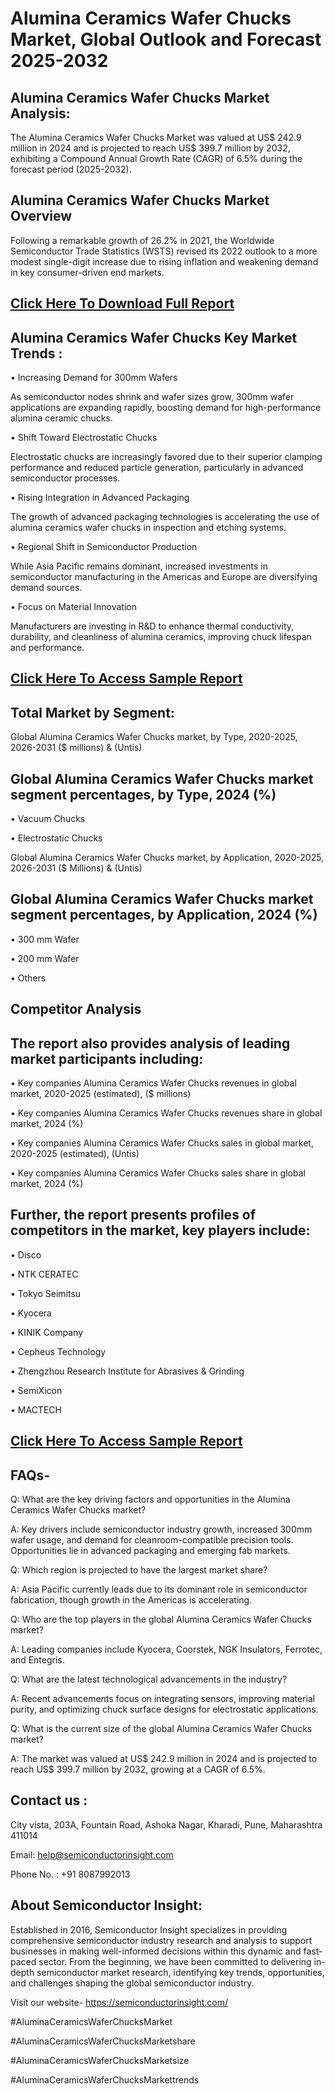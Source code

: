 Alumina Ceramics Wafer Chucks Market, Global Outlook and Forecast 2025-2032
=
Alumina Ceramics Wafer Chucks Market Analysis:
-
The Alumina Ceramics Wafer Chucks Market was valued at US$ 242.9 million in 2024 and is projected to reach US$ 399.7 million by 2032, exhibiting a Compound Annual Growth Rate (CAGR) of 6.5% during the forecast period (2025-2032).

Alumina Ceramics Wafer Chucks Market Overview
-
Following a remarkable growth of 26.2% in 2021, the Worldwide Semiconductor Trade Statistics (WSTS) revised its 2022 outlook to a more modest single-digit increase due to rising inflation and weakening demand in key consumer-driven end markets.

[Click Here To Download Full Report](https://semiconductorinsight.com/report/alumina-ceramics-wafer-chucks-market/)
-
Alumina Ceramics Wafer Chucks Key Market Trends  :
-
•	Increasing Demand for 300mm Wafers

As semiconductor nodes shrink and wafer sizes grow, 300mm wafer applications are expanding rapidly, boosting demand for high-performance alumina ceramic chucks.

•	Shift Toward Electrostatic Chucks

Electrostatic chucks are increasingly favored due to their superior clamping performance and reduced particle generation, particularly in advanced semiconductor processes.

•	Rising Integration in Advanced Packaging

The growth of advanced packaging technologies is accelerating the use of alumina ceramics wafer chucks in inspection and etching systems.

•	Regional Shift in Semiconductor Production

While Asia Pacific remains dominant, increased investments in semiconductor manufacturing in the Americas and Europe are diversifying demand sources.

•	Focus on Material Innovation

Manufacturers are investing in R&D to enhance thermal conductivity, durability, and cleanliness of alumina ceramics, improving chuck lifespan and performance.

[Click Here To Access Sample Report](https://semiconductorinsight.com/download-sample-report/?product_id=88269)
-
Total Market by Segment:
-
Global Alumina Ceramics Wafer Chucks market, by Type, 2020-2025, 2026-2031 ($ millions) & (Untis)

Global Alumina Ceramics Wafer Chucks market segment percentages, by Type, 2024 (%)
-
•	Vacuum Chucks

•	Electrostatic Chucks

Global Alumina Ceramics Wafer Chucks market, by Application, 2020-2025, 2026-2031 ($ Millions) & (Untis)

Global Alumina Ceramics Wafer Chucks market segment percentages, by Application, 2024 (%)
-
•	300 mm Wafer

•	200 mm Wafer

•	Others

Competitor Analysis
-
The report also provides analysis of leading market participants including:
-
•	Key companies Alumina Ceramics Wafer Chucks revenues in global market, 2020-2025 (estimated), ($ millions)

•	Key companies Alumina Ceramics Wafer Chucks revenues share in global market, 2024 (%)

•	Key companies Alumina Ceramics Wafer Chucks sales in global market, 2020-2025 (estimated), (Untis)

•	Key companies Alumina Ceramics Wafer Chucks sales share in global market, 2024 (%)

Further, the report presents profiles of competitors in the market, key players include:
-
•	Disco

•	NTK CERATEC

•	Tokyo Seimitsu

•	Kyocera

•	KINIK Company

•	Cepheus Technology

•	Zhengzhou Research Institute for Abrasives & Grinding

•	SemiXicon

•	MACTECH

[Click Here To Access Sample Report](https://semiconductorinsight.com/download-sample-report/?product_id=88269)
-
FAQs-
-
Q: What are the key driving factors and opportunities in the Alumina Ceramics Wafer Chucks market?

A: Key drivers include semiconductor industry growth, increased 300mm wafer usage, and demand for cleanroom-compatible precision tools. Opportunities lie in advanced packaging and emerging fab markets.

Q: Which region is projected to have the largest market share?

A: Asia Pacific currently leads due to its dominant role in semiconductor fabrication, though growth in the Americas is accelerating.

Q: Who are the top players in the global Alumina Ceramics Wafer Chucks market?

A: Leading companies include Kyocera, Coorstek, NGK Insulators, Ferrotec, and Entegris.

Q: What are the latest technological advancements in the industry?

A: Recent advancements focus on integrating sensors, improving material purity, and optimizing chuck surface designs for electrostatic applications.

Q: What is the current size of the global Alumina Ceramics Wafer Chucks market?

A: The market was valued at US$ 242.9 million in 2024 and is projected to reach US$ 399.7 million by 2032, growing at a CAGR of 6.5%.

Contact us : 
-
City vista, 203A, Fountain Road, Ashoka Nagar, Kharadi, Pune, Maharashtra 411014

Email: help@semiconductorinsight.com

Phone No. : +91 8087992013

About Semiconductor Insight:
-
Established in 2016, Semiconductor Insight specializes in providing comprehensive semiconductor industry research and analysis to support businesses in making well-informed decisions within this dynamic and fast-paced sector. From the beginning, we have been committed to delivering in-depth semiconductor market research, identifying key trends, opportunities, and challenges shaping the global semiconductor industry.

Visit our website- https://semiconductorinsight.com/

#AluminaCeramicsWaferChucksMarket 

#AluminaCeramicsWaferChucksMarketshare

#AluminaCeramicsWaferChucksMarketsize

#AluminaCeramicsWaferChucksMarkettrends 
 
 

